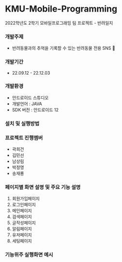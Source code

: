 # KMU-Mobile-Programming
2022학년도 2학기 모바일프로그래밍 팀 프로젝트 - 반려일지

### 개발주제
- 반려동물과의 추억을 기록할 수 있는 반려동물 전용 SNS :iphone:

### 개발기간
- 22.09.12 - 22.12.03

### 개발환경
- 안드로이드 스튜디오
- 개발언어 : JAVA
- SDK 버전 : 안드로이드 12

### 설치 및 실행방법


### 프로젝트 진행멤버
- 곽희건
- 김민선
- 남상림
- 박정명
- 송재룡

### 페이지별 화면 설명 및 주요 기능 설명
1. 회원가입페이지
2. 로그인페이지
3. 메인페이지
4. 검색페이지
5. 글작성페이지
6. 알림페이지
7. 유저페이지
8. 세팅페이지

### 기능위주 실행화면 예시